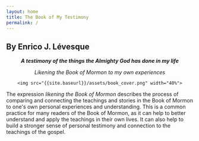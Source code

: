 ```yaml
---
layout: home
title: The Book of My Testimony
permalink: /
---
```


## By Enrico J. Lévesque

<!--
<img align="right" src="{{site.baseurl}}/assets/first_principles.png" width="33%">
-->
<center>
	<p><b><i>A testimony of the things the Almighty God has done in my life</i></b></p>
	<p><i>Likening the Book of Mormon to my own experiences</i></p>

	<img src="{{site.baseurl}}/assets/book_cover.png" width="40%">
</center>


The expression *likening the Book of Mormon* describes the process of comparing and connecting the teachings and stories in the Book of Mormon to one's own personal experiences and understanding. This is a common practice for many readers of the Book of Mormon, as it can help to better understand and apply the teachings in their own lives. It can also help to build a stronger sense of personal testimony and connection to the teachings of the gospel.





